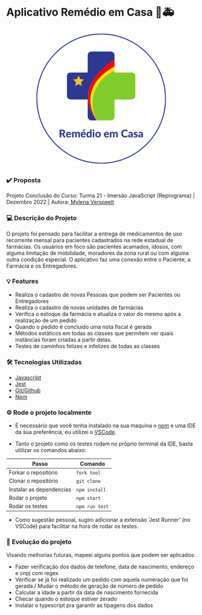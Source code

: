 
# Aplicativo Remédio em Casa 💊🚑

<div align='center'>
<img src="./public/images/logo.png" alt='Remédio em Casa Logomarca'/>
</div>

### ✔️ Proposta
Projeto Conclusão do Curso: Turma 21 - Imersão JavaScript {Reprograma} | Dezembro 2022 | Autora:<a target='_blank' href="https://www.linkedin.com/in/mylenaverspeelt/"> Mylena Verspeelt</a>

### 💻 Descrição do Projeto

O projeto foi pensado para facilitar a entrega de medicamentos de uso recorrente mensal para pacientes cadastrados na rede estadual de farmácias. 
Os usuários em foco são pacientes acamados, idosos, com alguma limitação de mobilidade, moradores da zona rural ou com alguma outra condição especial.
O aplicativo faz uma conexão entre o Paciente, a Farmácia e os Entregadores.


### 💡 Features

- Realiza o cadastro de novas Pessoas que podem ser Pacientes ou Entregadores
- Realiza o cadastro de novas unidades de farmácias
- Verifica o estoque da farmácia e atualiza o valor do mesmo após a realização de um pedido
- Quando o pedido é concluido uma nota fiscal é gerada
- Métodos estáticos em todas as classes que permitem ver quais instâncias foram criadas a partir delas.
- Testes de caminhos felizes e infelizes de todas as classes


### 🛠️ Tecnologias Utilizadas

- [Javascript](https://www.javascript.com/)
- [Jest](https://jestjs.io/pt-BR/)
- [Git/Github](https://github.com/)
- [Npm](https://www.npmjs.com/)
 

### ⚙️ Rode o projeto localmente

- É necessário que você tenha instalado na sua maquina o [npm](https://docs.npmjs.com/cli/v7/commands/npm-install) e uma IDE da sua preferência, eu utilizei o [VSCode](https://code.visualstudio.com/).

- Tanto o projeto como os testes rodam no próprio terminal da IDE, basta utilizar os comandos abaixo:

|                    Passo			               |       Comando	    |
| ------------------------------------------------ | ------------------ |
| Forkar o repositório				               | `fork tool`        |
| Clonar o repositório                             | `git clone`        |
| Instalar as dependencias                         | `npm install`      |
| Rodar o projeto                                  | `npm start`        |
| Rodar os testes 				                   |`npm run test`      |

- Como sugestão pessoal, sugiro adicionar a extensão 'Jest Runner' (no VSCode) para facilitar na hora de rodar os testes.

### 🚀 Evolução do projeto
Visando melhorias futuras, mapeei alguns pontos que podem ser aplicados:
- Fazer verificação dos dados de telefone, data de nascimento, endereço e cnpj com regex
- Verificar se já foi realizado um pedido com aquela numeração que foi gerada / Mudar o método de geração de número de pedido
- Calcular a idade a partir da data de nascimento fornecida
- Checar quando o estoque estiver zerado
- Instalar o typescript pra garantir as tipagens dos dados

